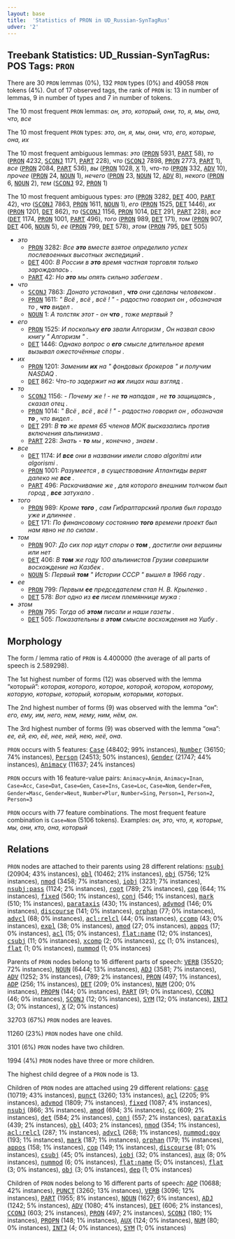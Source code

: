 ```yaml
---
layout: base
title:  'Statistics of PRON in UD_Russian-SynTagRus'
udver: '2'
---
```


## Treebank Statistics: UD_Russian-SynTagRus: POS Tags: `PRON`

There are 30 `PRON` lemmas (0%), 132 `PRON` types (0%) and 49058 `PRON` tokens (4%).
Out of 17 observed tags, the rank of `PRON` is: 13 in number of lemmas, 9 in number of types and 7 in number of tokens.

The 10 most frequent `PRON` lemmas: <em>он, это, который, они, то, я, мы, она, что, все</em>

The 10 most frequent `PRON` types:  <em>это, он, я, мы, они, что, его, которые, она, их</em>

The 10 most frequent ambiguous lemmas: <em>это</em> (<tt><a href="ru_syntagrus-pos-PRON.html">PRON</a></tt> 5931, <tt><a href="ru_syntagrus-pos-PART.html">PART</a></tt> 58), <em>то</em> (<tt><a href="ru_syntagrus-pos-PRON.html">PRON</a></tt> 4232, <tt><a href="ru_syntagrus-pos-SCONJ.html">SCONJ</a></tt> 1171, <tt><a href="ru_syntagrus-pos-PART.html">PART</a></tt> 228), <em>что</em> (<tt><a href="ru_syntagrus-pos-SCONJ.html">SCONJ</a></tt> 7898, <tt><a href="ru_syntagrus-pos-PRON.html">PRON</a></tt> 2773, <tt><a href="ru_syntagrus-pos-PART.html">PART</a></tt> 1), <em>все</em> (<tt><a href="ru_syntagrus-pos-PRON.html">PRON</a></tt> 2084, <tt><a href="ru_syntagrus-pos-PART.html">PART</a></tt> 536), <em>вы</em> (<tt><a href="ru_syntagrus-pos-PRON.html">PRON</a></tt> 1028, <tt><a href="ru_syntagrus-pos-X.html">X</a></tt> 1), <em>что-то</em> (<tt><a href="ru_syntagrus-pos-PRON.html">PRON</a></tt> 332, <tt><a href="ru_syntagrus-pos-ADV.html">ADV</a></tt> 10), <em>прочее</em> (<tt><a href="ru_syntagrus-pos-PRON.html">PRON</a></tt> 24, <tt><a href="ru_syntagrus-pos-NOUN.html">NOUN</a></tt> 1), <em>нечего</em> (<tt><a href="ru_syntagrus-pos-PRON.html">PRON</a></tt> 23, <tt><a href="ru_syntagrus-pos-NOUN.html">NOUN</a></tt> 12, <tt><a href="ru_syntagrus-pos-ADV.html">ADV</a></tt> 8), <em>некого</em> (<tt><a href="ru_syntagrus-pos-PRON.html">PRON</a></tt> 6, <tt><a href="ru_syntagrus-pos-NOUN.html">NOUN</a></tt> 2), <em>тем</em> (<tt><a href="ru_syntagrus-pos-SCONJ.html">SCONJ</a></tt> 92, <tt><a href="ru_syntagrus-pos-PRON.html">PRON</a></tt> 1)

The 10 most frequent ambiguous types:  <em>это</em> (<tt><a href="ru_syntagrus-pos-PRON.html">PRON</a></tt> 3282, <tt><a href="ru_syntagrus-pos-DET.html">DET</a></tt> 400, <tt><a href="ru_syntagrus-pos-PART.html">PART</a></tt> 42), <em>что</em> (<tt><a href="ru_syntagrus-pos-SCONJ.html">SCONJ</a></tt> 7863, <tt><a href="ru_syntagrus-pos-PRON.html">PRON</a></tt> 1611, <tt><a href="ru_syntagrus-pos-NOUN.html">NOUN</a></tt> 1), <em>его</em> (<tt><a href="ru_syntagrus-pos-PRON.html">PRON</a></tt> 1525, <tt><a href="ru_syntagrus-pos-DET.html">DET</a></tt> 1446), <em>их</em> (<tt><a href="ru_syntagrus-pos-PRON.html">PRON</a></tt> 1201, <tt><a href="ru_syntagrus-pos-DET.html">DET</a></tt> 862), <em>то</em> (<tt><a href="ru_syntagrus-pos-SCONJ.html">SCONJ</a></tt> 1156, <tt><a href="ru_syntagrus-pos-PRON.html">PRON</a></tt> 1014, <tt><a href="ru_syntagrus-pos-DET.html">DET</a></tt> 291, <tt><a href="ru_syntagrus-pos-PART.html">PART</a></tt> 228), <em>все</em> (<tt><a href="ru_syntagrus-pos-DET.html">DET</a></tt> 1174, <tt><a href="ru_syntagrus-pos-PRON.html">PRON</a></tt> 1001, <tt><a href="ru_syntagrus-pos-PART.html">PART</a></tt> 496), <em>того</em> (<tt><a href="ru_syntagrus-pos-PRON.html">PRON</a></tt> 989, <tt><a href="ru_syntagrus-pos-DET.html">DET</a></tt> 171), <em>том</em> (<tt><a href="ru_syntagrus-pos-PRON.html">PRON</a></tt> 907, <tt><a href="ru_syntagrus-pos-DET.html">DET</a></tt> 406, <tt><a href="ru_syntagrus-pos-NOUN.html">NOUN</a></tt> 5), <em>ее</em> (<tt><a href="ru_syntagrus-pos-PRON.html">PRON</a></tt> 799, <tt><a href="ru_syntagrus-pos-DET.html">DET</a></tt> 578), <em>этом</em> (<tt><a href="ru_syntagrus-pos-PRON.html">PRON</a></tt> 795, <tt><a href="ru_syntagrus-pos-DET.html">DET</a></tt> 505)


* <em>это</em>
  * <tt><a href="ru_syntagrus-pos-PRON.html">PRON</a></tt> 3282: <em>Все <b>это</b> вместе взятое определило успех послевоенных высотных экспедиций .</em>
  * <tt><a href="ru_syntagrus-pos-DET.html">DET</a></tt> 400: <em>В России в <b>это</b> время частная торговля только зарождалась .</em>
  * <tt><a href="ru_syntagrus-pos-PART.html">PART</a></tt> 42: <em>Но <b>это</b> мы опять сильно забегаем .</em>
* <em>что</em>
  * <tt><a href="ru_syntagrus-pos-SCONJ.html">SCONJ</a></tt> 7863: <em>Донато установил , <b>что</b> они сделаны человеком .</em>
  * <tt><a href="ru_syntagrus-pos-PRON.html">PRON</a></tt> 1611: <em>" Всё , всё , всё ! " - радостно говорил он , обозначая то , <b>что</b> видел .</em>
  * <tt><a href="ru_syntagrus-pos-NOUN.html">NOUN</a></tt> 1: <em>А толстяк этот - он <b>что</b> , тоже мертвый ?</em>
* <em>его</em>
  * <tt><a href="ru_syntagrus-pos-PRON.html">PRON</a></tt> 1525: <em>И поскольку <b>его</b> звали Алгоризм , Он назвал свою книгу " Алгоризм " .</em>
  * <tt><a href="ru_syntagrus-pos-DET.html">DET</a></tt> 1446: <em>Однако вопрос о <b>его</b> смысле длительное время вызывал ожесточённые споры .</em>
* <em>их</em>
  * <tt><a href="ru_syntagrus-pos-PRON.html">PRON</a></tt> 1201: <em>Заменим <b>их</b> на " фондовых брокеров " и получим NASDAQ .</em>
  * <tt><a href="ru_syntagrus-pos-DET.html">DET</a></tt> 862: <em>Что-то задержит на <b>их</b> лицах наш взгляд .</em>
* <em>то</em>
  * <tt><a href="ru_syntagrus-pos-SCONJ.html">SCONJ</a></tt> 1156: <em>- Почему же ! - не <b>то</b> нападая , не <b>то</b> защищаясь , сказал отец .</em>
  * <tt><a href="ru_syntagrus-pos-PRON.html">PRON</a></tt> 1014: <em>" Всё , всё , всё ! " - радостно говорил он , обозначая <b>то</b> , что видел .</em>
  * <tt><a href="ru_syntagrus-pos-DET.html">DET</a></tt> 291: <em>В <b>то</b> же время 65 членов МОК высказались против включения альпинизма .</em>
  * <tt><a href="ru_syntagrus-pos-PART.html">PART</a></tt> 228: <em>Знать - <b>то</b> мы , конечно , знаем .</em>
* <em>все</em>
  * <tt><a href="ru_syntagrus-pos-DET.html">DET</a></tt> 1174: <em>И <b>все</b> они в названии имели слово algoritmi или algorismi .</em>
  * <tt><a href="ru_syntagrus-pos-PRON.html">PRON</a></tt> 1001: <em>Разумеется , в существование Атлантиды верят далеко не <b>все</b> .</em>
  * <tt><a href="ru_syntagrus-pos-PART.html">PART</a></tt> 496: <em>Раскачивание же , для которого внешним толчком был город , <b>все</b> затухало .</em>
* <em>того</em>
  * <tt><a href="ru_syntagrus-pos-PRON.html">PRON</a></tt> 989: <em>Кроме <b>того</b> , сам Гибралтарский пролив был гораздо уже и длиннее .</em>
  * <tt><a href="ru_syntagrus-pos-DET.html">DET</a></tt> 171: <em>По финансовому состоянию <b>того</b> времени проект был нам явно не по силам .</em>
* <em>том</em>
  * <tt><a href="ru_syntagrus-pos-PRON.html">PRON</a></tt> 907: <em>До сих пор идут споры о <b>том</b> , достигли они вершины или нет</em>
  * <tt><a href="ru_syntagrus-pos-DET.html">DET</a></tt> 406: <em>В <b>том</b> же году 100 альпинистов Грузии совершили восхождение на Казбек .</em>
  * <tt><a href="ru_syntagrus-pos-NOUN.html">NOUN</a></tt> 5: <em>Первый <b>том</b> " Истории СССР " вышел в 1966 году .</em>
* <em>ее</em>
  * <tt><a href="ru_syntagrus-pos-PRON.html">PRON</a></tt> 799: <em>Первым <b>ее</b> председателем стал Н. В. Крыленко .</em>
  * <tt><a href="ru_syntagrus-pos-DET.html">DET</a></tt> 578: <em>Вот одно из <b>ее</b> писем племяннице мужа :</em>
* <em>этом</em>
  * <tt><a href="ru_syntagrus-pos-PRON.html">PRON</a></tt> 795: <em>Тогда об <b>этом</b> писали и наши газеты .</em>
  * <tt><a href="ru_syntagrus-pos-DET.html">DET</a></tt> 505: <em>Показательны в <b>этом</b> смысле восхождения на Ушбу .</em>

## Morphology

The form / lemma ratio of `PRON` is 4.400000 (the average of all parts of speech is 2.589298).

The 1st highest number of forms (12) was observed with the lemma “который”: <em>которая, которого, которое, которой, котором, которому, которую, которые, который, которым, которыми, которых</em>.

The 2nd highest number of forms (9) was observed with the lemma “он”: <em>его, ему, им, него, нем, нему, ним, нём, он</em>.

The 3rd highest number of forms (9) was observed with the lemma “она”: <em>ее, ей, ею, её, нее, ней, нею, неё, она</em>.

`PRON` occurs with 5 features: <tt><a href="ru_syntagrus-feat-Case.html">Case</a></tt> (48402; 99% instances), <tt><a href="ru_syntagrus-feat-Number.html">Number</a></tt> (36150; 74% instances), <tt><a href="ru_syntagrus-feat-Person.html">Person</a></tt> (24513; 50% instances), <tt><a href="ru_syntagrus-feat-Gender.html">Gender</a></tt> (21747; 44% instances), <tt><a href="ru_syntagrus-feat-Animacy.html">Animacy</a></tt> (11637; 24% instances)

`PRON` occurs with 16 feature-value pairs: `Animacy=Anim`, `Animacy=Inan`, `Case=Acc`, `Case=Dat`, `Case=Gen`, `Case=Ins`, `Case=Loc`, `Case=Nom`, `Gender=Fem`, `Gender=Masc`, `Gender=Neut`, `Number=Plur`, `Number=Sing`, `Person=1`, `Person=2`, `Person=3`

`PRON` occurs with 77 feature combinations.
The most frequent feature combination is `Case=Nom` (5106 tokens).
Examples: <em>он, это, что, я, которые, мы, они, кто, она, который</em>


## Relations

`PRON` nodes are attached to their parents using 28 different relations: <tt><a href="ru_syntagrus-dep-nsubj.html">nsubj</a></tt> (20904; 43% instances), <tt><a href="ru_syntagrus-dep-obl.html">obl</a></tt> (10462; 21% instances), <tt><a href="ru_syntagrus-dep-obj.html">obj</a></tt> (5756; 12% instances), <tt><a href="ru_syntagrus-dep-nmod.html">nmod</a></tt> (3458; 7% instances), <tt><a href="ru_syntagrus-dep-iobj.html">iobj</a></tt> (3231; 7% instances), <tt><a href="ru_syntagrus-dep-nsubj-pass.html">nsubj:pass</a></tt> (1124; 2% instances), <tt><a href="ru_syntagrus-dep-root.html">root</a></tt> (789; 2% instances), <tt><a href="ru_syntagrus-dep-cop.html">cop</a></tt> (644; 1% instances), <tt><a href="ru_syntagrus-dep-fixed.html">fixed</a></tt> (560; 1% instances), <tt><a href="ru_syntagrus-dep-conj.html">conj</a></tt> (546; 1% instances), <tt><a href="ru_syntagrus-dep-mark.html">mark</a></tt> (510; 1% instances), <tt><a href="ru_syntagrus-dep-parataxis.html">parataxis</a></tt> (430; 1% instances), <tt><a href="ru_syntagrus-dep-advmod.html">advmod</a></tt> (146; 0% instances), <tt><a href="ru_syntagrus-dep-discourse.html">discourse</a></tt> (141; 0% instances), <tt><a href="ru_syntagrus-dep-orphan.html">orphan</a></tt> (77; 0% instances), <tt><a href="ru_syntagrus-dep-advcl.html">advcl</a></tt> (68; 0% instances), <tt><a href="ru_syntagrus-dep-acl-relcl.html">acl:relcl</a></tt> (44; 0% instances), <tt><a href="ru_syntagrus-dep-ccomp.html">ccomp</a></tt> (43; 0% instances), <tt><a href="ru_syntagrus-dep-expl.html">expl</a></tt> (38; 0% instances), <tt><a href="ru_syntagrus-dep-amod.html">amod</a></tt> (27; 0% instances), <tt><a href="ru_syntagrus-dep-appos.html">appos</a></tt> (17; 0% instances), <tt><a href="ru_syntagrus-dep-acl.html">acl</a></tt> (15; 0% instances), <tt><a href="ru_syntagrus-dep-flat-name.html">flat:name</a></tt> (12; 0% instances), <tt><a href="ru_syntagrus-dep-csubj.html">csubj</a></tt> (11; 0% instances), <tt><a href="ru_syntagrus-dep-xcomp.html">xcomp</a></tt> (2; 0% instances), <tt><a href="ru_syntagrus-dep-cc.html">cc</a></tt> (1; 0% instances), <tt><a href="ru_syntagrus-dep-flat.html">flat</a></tt> (1; 0% instances), <tt><a href="ru_syntagrus-dep-nummod.html">nummod</a></tt> (1; 0% instances)

Parents of `PRON` nodes belong to 16 different parts of speech: <tt><a href="ru_syntagrus-pos-VERB.html">VERB</a></tt> (35520; 72% instances), <tt><a href="ru_syntagrus-pos-NOUN.html">NOUN</a></tt> (6444; 13% instances), <tt><a href="ru_syntagrus-pos-ADJ.html">ADJ</a></tt> (3581; 7% instances), <tt><a href="ru_syntagrus-pos-ADV.html">ADV</a></tt> (1252; 3% instances),  (789; 2% instances), <tt><a href="ru_syntagrus-pos-PRON.html">PRON</a></tt> (497; 1% instances), <tt><a href="ru_syntagrus-pos-ADP.html">ADP</a></tt> (256; 1% instances), <tt><a href="ru_syntagrus-pos-DET.html">DET</a></tt> (209; 0% instances), <tt><a href="ru_syntagrus-pos-NUM.html">NUM</a></tt> (200; 0% instances), <tt><a href="ru_syntagrus-pos-PROPN.html">PROPN</a></tt> (144; 0% instances), <tt><a href="ru_syntagrus-pos-PART.html">PART</a></tt> (91; 0% instances), <tt><a href="ru_syntagrus-pos-CCONJ.html">CCONJ</a></tt> (46; 0% instances), <tt><a href="ru_syntagrus-pos-SCONJ.html">SCONJ</a></tt> (12; 0% instances), <tt><a href="ru_syntagrus-pos-SYM.html">SYM</a></tt> (12; 0% instances), <tt><a href="ru_syntagrus-pos-INTJ.html">INTJ</a></tt> (3; 0% instances), <tt><a href="ru_syntagrus-pos-X.html">X</a></tt> (2; 0% instances)

32703 (67%) `PRON` nodes are leaves.

11260 (23%) `PRON` nodes have one child.

3101 (6%) `PRON` nodes have two children.

1994 (4%) `PRON` nodes have three or more children.

The highest child degree of a `PRON` node is 13.

Children of `PRON` nodes are attached using 29 different relations: <tt><a href="ru_syntagrus-dep-case.html">case</a></tt> (10719; 43% instances), <tt><a href="ru_syntagrus-dep-punct.html">punct</a></tt> (3260; 13% instances), <tt><a href="ru_syntagrus-dep-acl.html">acl</a></tt> (2205; 9% instances), <tt><a href="ru_syntagrus-dep-advmod.html">advmod</a></tt> (1809; 7% instances), <tt><a href="ru_syntagrus-dep-fixed.html">fixed</a></tt> (1087; 4% instances), <tt><a href="ru_syntagrus-dep-nsubj.html">nsubj</a></tt> (866; 3% instances), <tt><a href="ru_syntagrus-dep-amod.html">amod</a></tt> (694; 3% instances), <tt><a href="ru_syntagrus-dep-cc.html">cc</a></tt> (609; 2% instances), <tt><a href="ru_syntagrus-dep-det.html">det</a></tt> (584; 2% instances), <tt><a href="ru_syntagrus-dep-conj.html">conj</a></tt> (557; 2% instances), <tt><a href="ru_syntagrus-dep-parataxis.html">parataxis</a></tt> (439; 2% instances), <tt><a href="ru_syntagrus-dep-obl.html">obl</a></tt> (403; 2% instances), <tt><a href="ru_syntagrus-dep-nmod.html">nmod</a></tt> (354; 1% instances), <tt><a href="ru_syntagrus-dep-acl-relcl.html">acl:relcl</a></tt> (287; 1% instances), <tt><a href="ru_syntagrus-dep-advcl.html">advcl</a></tt> (268; 1% instances), <tt><a href="ru_syntagrus-dep-nummod-gov.html">nummod:gov</a></tt> (193; 1% instances), <tt><a href="ru_syntagrus-dep-mark.html">mark</a></tt> (187; 1% instances), <tt><a href="ru_syntagrus-dep-orphan.html">orphan</a></tt> (179; 1% instances), <tt><a href="ru_syntagrus-dep-appos.html">appos</a></tt> (158; 1% instances), <tt><a href="ru_syntagrus-dep-cop.html">cop</a></tt> (149; 1% instances), <tt><a href="ru_syntagrus-dep-discourse.html">discourse</a></tt> (81; 0% instances), <tt><a href="ru_syntagrus-dep-csubj.html">csubj</a></tt> (45; 0% instances), <tt><a href="ru_syntagrus-dep-iobj.html">iobj</a></tt> (32; 0% instances), <tt><a href="ru_syntagrus-dep-aux.html">aux</a></tt> (8; 0% instances), <tt><a href="ru_syntagrus-dep-nummod.html">nummod</a></tt> (6; 0% instances), <tt><a href="ru_syntagrus-dep-flat-name.html">flat:name</a></tt> (5; 0% instances), <tt><a href="ru_syntagrus-dep-flat.html">flat</a></tt> (3; 0% instances), <tt><a href="ru_syntagrus-dep-obj.html">obj</a></tt> (3; 0% instances), <tt><a href="ru_syntagrus-dep-dep.html">dep</a></tt> (1; 0% instances)

Children of `PRON` nodes belong to 16 different parts of speech: <tt><a href="ru_syntagrus-pos-ADP.html">ADP</a></tt> (10688; 42% instances), <tt><a href="ru_syntagrus-pos-PUNCT.html">PUNCT</a></tt> (3260; 13% instances), <tt><a href="ru_syntagrus-pos-VERB.html">VERB</a></tt> (3096; 12% instances), <tt><a href="ru_syntagrus-pos-PART.html">PART</a></tt> (1955; 8% instances), <tt><a href="ru_syntagrus-pos-NOUN.html">NOUN</a></tt> (1627; 6% instances), <tt><a href="ru_syntagrus-pos-ADJ.html">ADJ</a></tt> (1242; 5% instances), <tt><a href="ru_syntagrus-pos-ADV.html">ADV</a></tt> (1080; 4% instances), <tt><a href="ru_syntagrus-pos-DET.html">DET</a></tt> (606; 2% instances), <tt><a href="ru_syntagrus-pos-CCONJ.html">CCONJ</a></tt> (603; 2% instances), <tt><a href="ru_syntagrus-pos-PRON.html">PRON</a></tt> (497; 2% instances), <tt><a href="ru_syntagrus-pos-SCONJ.html">SCONJ</a></tt> (180; 1% instances), <tt><a href="ru_syntagrus-pos-PROPN.html">PROPN</a></tt> (148; 1% instances), <tt><a href="ru_syntagrus-pos-AUX.html">AUX</a></tt> (124; 0% instances), <tt><a href="ru_syntagrus-pos-NUM.html">NUM</a></tt> (80; 0% instances), <tt><a href="ru_syntagrus-pos-INTJ.html">INTJ</a></tt> (4; 0% instances), <tt><a href="ru_syntagrus-pos-SYM.html">SYM</a></tt> (1; 0% instances)

